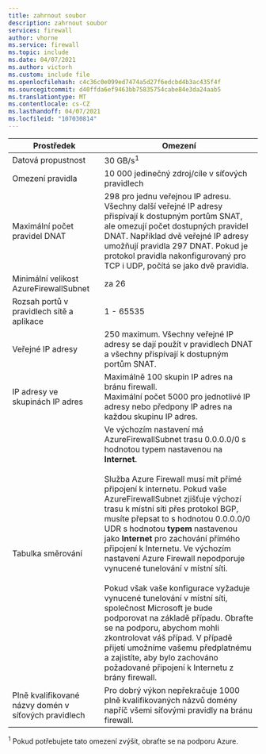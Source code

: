 ```yaml
---
title: zahrnout soubor
description: zahrnout soubor
services: firewall
author: vhorne
ms.service: firewall
ms.topic: include
ms.date: 04/07/2021
ms.author: victorh
ms.custom: include file
ms.openlocfilehash: c4c36c0e099ed7474a5d27f6edcbd4b3ac435f4f
ms.sourcegitcommit: d40ffda6ef9463bb75835754cabe84e3da24aab5
ms.translationtype: MT
ms.contentlocale: cs-CZ
ms.lasthandoff: 04/07/2021
ms.locfileid: "107030814"
---
```

| Prostředek | Omezení |
| --- | --- |
| Datová propustnost |30 GB/s<sup>1</sup> |
|Omezení pravidla|10 000 jedinečný zdroj/cíle v síťových pravidlech|
|Maximální počet pravidel DNAT|298 pro jednu veřejnou IP adresu.<br>Všechny další veřejné IP adresy přispívají k dostupným portům SNAT, ale omezují počet dostupných pravidel DNAT. Například dvě veřejné IP adresy umožňují pravidla 297 DNAT. Pokud je protokol pravidla nakonfigurovaný pro TCP i UDP, počítá se jako dvě pravidla.|
|Minimální velikost AzureFirewallSubnet |za 26|
|Rozsah portů v pravidlech sítě a aplikace|1 - 65535|
|Veřejné IP adresy|250 maximum. Všechny veřejné IP adresy se dají použít v pravidlech DNAT a všechny přispívají k dostupným portům SNAT.|
|IP adresy ve skupinách IP adres|Maximálně 100 skupin IP adres na bránu firewall.<br>Maximální počet 5000 pro jednotlivé IP adresy nebo předpony IP adres na každou skupinu IP adres.
|Tabulka směrování|Ve výchozím nastavení má AzureFirewallSubnet trasu 0.0.0.0/0 s hodnotou typem nastavenou na **Internet**.<br><br>Služba Azure Firewall musí mít přímé připojení k internetu. Pokud vaše AzureFirewallSubnet zjišťuje výchozí trasu k místní síti přes protokol BGP, musíte přepsat to s hodnotou 0.0.0.0/0 UDR s hodnotou **typem** nastavenou jako **Internet** pro zachování přímého připojení k Internetu. Ve výchozím nastavení Azure Firewall nepodporuje vynucené tunelování v místní síti.<br><br>Pokud však vaše konfigurace vyžaduje vynucené tunelování v místní síti, společnost Microsoft je bude podporovat na základě případu. Obraťte se na podporu, abychom mohli zkontrolovat váš případ. V případě přijetí umožníme vašemu předplatnému a zajistíte, aby bylo zachováno požadované připojení k Internetu z brány firewall.|
|Plně kvalifikované názvy domén v síťových pravidlech|Pro dobrý výkon nepřekračuje 1000 plně kvalifikovaných názvů domény napříč všemi síťovými pravidly na bránu firewall.|

<sup>1</sup> Pokud potřebujete tato omezení zvýšit, obraťte se na podporu Azure.
